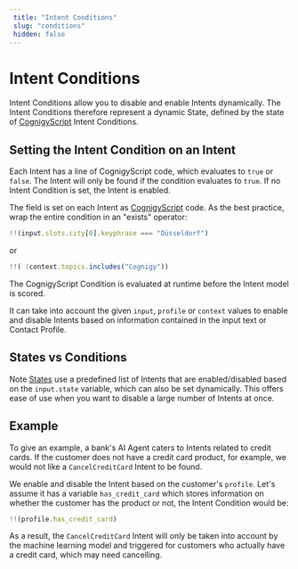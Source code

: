 ```yaml
---
 title: "Intent Conditions" 
 slug: "conditions" 
 hidden: false 
---
```

# Intent Conditions

Intent Conditions allow you to disable and enable Intents dynamically. The Intent Conditions therefore represent a dynamic State, defined by the state of [CognigyScript](../../../build/cognigy-script.md) Intent Conditions. 

## Setting the Intent Condition on an Intent

Each Intent has a line of CognigyScript code, which evaluates to `true` or `false`. The Intent will only be found if the condition evaluates to `true`. If no Intent Condition is set, the Intent is enabled.

The field is set on each Intent as [CognigyScript](../../../build/cognigy-script.md) code. As the best practice, wrap the entire condition in an "exists" operator:

```js
!!(input.slots.city[0].keyphrase === "Düsseldorf")
```

or

```js
!!( !context.topics.includes("Cognigy"))
```


The CognigyScript Condition is evaluated at runtime before the Intent model is scored. 

It can take into account the given `input`, `profile` or `context` values to enable and disable Intents based on information contained in the input text or Contact Profile.

## States vs Conditions

Note [States](../../../test/interaction-panel/state.md) use a predefined list of Intents that are enabled/disabled based on the `input.state` variable, which can also be set dynamically. This offers ease of use when you want to disable a large number of Intents at once.

## Example

To give an example, a bank's AI Agent caters to Intents related to credit cards. If the customer does not have a credit card product, for example, we would not like a `CancelCreditCard` Intent to be found.

We enable and disable the Intent based on the customer's `profile`. Let's assume it has a variable `has_credit_card` which stores information on whether the customer has the product or not, the Intent Condition would be:


```js
!!(profile.has_credit_card)
```

As a result, the `CancelCreditCard` Intent will only be taken into account by the machine learning model and triggered for customers who actually have a credit card, which may need cancelling.